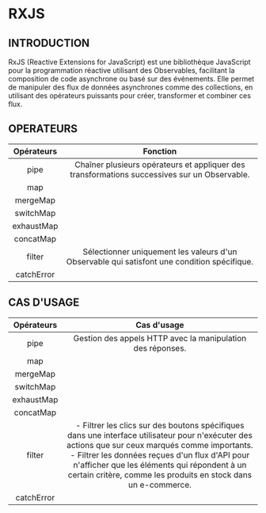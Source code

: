 # RXJS

## INTRODUCTION
RxJS (Reactive Extensions for JavaScript) est une bibliothèque JavaScript pour la programmation réactive utilisant des Observables, facilitant la composition de code asynchrone ou basé sur des événements. Elle permet de manipuler des flux de données asynchrones comme des collections, en utilisant des opérateurs puissants pour créer, transformer et combiner ces flux.

## OPERATEURS
| Opérateurs | Fonction |
| :---: | :---: |
| pipe | Chaîner plusieurs opérateurs et appliquer des transformations successives sur un Observable. |
| map |  |
| mergeMap |  |
| switchMap |  |
| exhaustMap |  |
| concatMap |  |
| filter | Sélectionner uniquement les valeurs d'un Observable qui satisfont une condition spécifique. |
| catchError |  |

## CAS D'USAGE
| Opérateurs | Cas d'usage |
| :---: | :---: |
| pipe | Gestion des appels HTTP avec la manipulation des réponses. |
| map |  |
| mergeMap |  |
| switchMap |  |
| exhaustMap |  |
| concatMap |  |
| filter |  - Filtrer les clics sur des boutons spécifiques dans une interface utilisateur pour n'exécuter des actions que sur ceux marqués comme importants. <br> - Filtrer les données reçues d'un flux d'API pour n'afficher que les éléments qui répondent à un certain critère, comme les produits en stock dans un e-commerce. |
| catchError |  |
